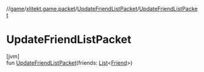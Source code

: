 //[game](../../../index.md)/[xlitekt.game.packet](../index.md)/[UpdateFriendListPacket](index.md)/[UpdateFriendListPacket](-update-friend-list-packet.md)

# UpdateFriendListPacket

[jvm]\
fun [UpdateFriendListPacket](-update-friend-list-packet.md)(friends: [List](https://kotlinlang.org/api/latest/jvm/stdlib/kotlin.collections/-list/index.html)&lt;[Friend](../../xlitekt.game.content.friend/-friend/index.md)&gt;)
